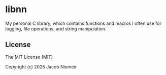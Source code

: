 # libnn
My personal C library, which contains functions and macros I often use for logging, file operations, and string manipulation.

## License
The MIT License (MIT)

Copyright (c) 2025 Jacob Niemeir
